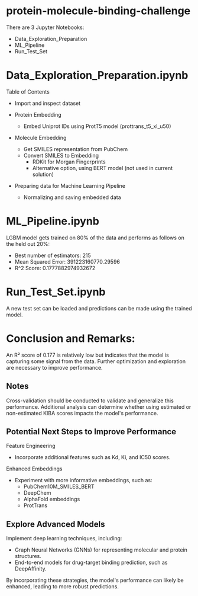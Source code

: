 # protein-molecule-binding-challenge
There are 3 Jupyter Notebooks:
- Data_Exploration_Preparation
- ML_Pipeline
- Run_Test_Set

# Data_Exploration_Preparation.ipynb
Table of Contents
- Import and inspect dataset
- Protein Embedding
    - Embed Uniprot IDs using ProtT5 model (prottrans_t5_xl_u50)

- Molecule Embedding
    - Get SMILES representation from PubChem
    - Convert SMILES to Embedding
        - RDKit for Morgan Fingerprints
        - Alternative option, using BERT model (not used in current solution)
- Preparing data for Machine Learning Pipeline
    - Normalizing and saving embedded data
 
# ML_Pipeline.ipynb
LGBM model gets trained on 80% of the data and performs as follows on the held out 20%:

- Best number of estimators: 215
- Mean Squared Error: 391223160770.29596
- R^2 Score: 0.1777882974932672

# Run_Test_Set.ipynb
A new test set can be loaded and predictions can be made using the trained model.

# Conclusion and Remarks:
An R² score of 0.177 is relatively low but indicates that the model is capturing some signal from the data. Further optimization and exploration are necessary to improve performance.

## Notes
Cross-validation should be conducted to validate and generalize this performance.
Additional analysis can determine whether using estimated or non-estimated KIBA scores impacts the model's performance.
## Potential Next Steps to Improve Performance
Feature Engineering
- Incorporate additional features such as Kd, Ki, and IC50 scores.

Enhanced Embeddings
- Experiment with more informative embeddings, such as:
    - PubChem10M_SMILES_BERT
    - DeepChem
    - AlphaFold embeddings
    - ProtTrans
## Explore Advanced Models
Implement deep learning techniques, including:
- Graph Neural Networks (GNNs) for representing molecular and protein structures.
- End-to-end models for drug-target binding prediction, such as DeepAffinity.

By incorporating these strategies, the model's performance can likely be enhanced, leading to more robust predictions.